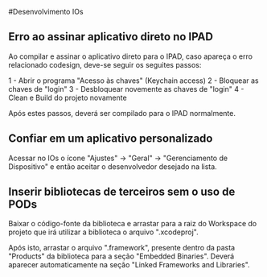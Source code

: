 #Desenvolvimento IOs

## Erro ao assinar aplicativo direto no IPAD

Ao compilar e assinar o aplicativo direto para o IPAD, caso apareça o erro
relacionado codesign, deve-se seguir os seguites passos:

1 - Abrir o programa "Acesso às chaves" (Keychain access)
2 - Bloquear as chaves de "login"
3 - Desbloquear novemente as chaves de "login"
4 - Clean e Build do projeto novamente

Após estes passos, deverá ser compilado para o IPAD normalmente.


## Confiar em um aplicativo personalizado

Acessar no IOs o ícone "Ajustes" -> "Geral" -> "Gerenciamento de Dispositivo"
e então aceitar o desenvolvedor desejado na lista.

## Inserir bibliotecas de terceiros sem o uso de PODs

Baixar o código-fonte da biblioteca e arrastar para a raiz do Workspace do projeto
que irá utilizar a biblioteca o arquivo "<nome-do-projeto>.xcodeproj".

Após isto, arrastar o arquivo "<nome-do-projeto>.framework", presente dentro da pasta
"Products" da biblioteca para a seção "Embedded Binaries". Deverá aparecer automaticamente
na seção "Linked Frameworks and Libraries".
